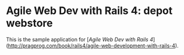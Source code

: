 # Agile Web Dev with Rails 4: depot webstore

This is the sample application for
[*Agile Web Dev with Rails 4*] (http://pragprog.com/book/rails4/agile-web-development-with-rails-4).